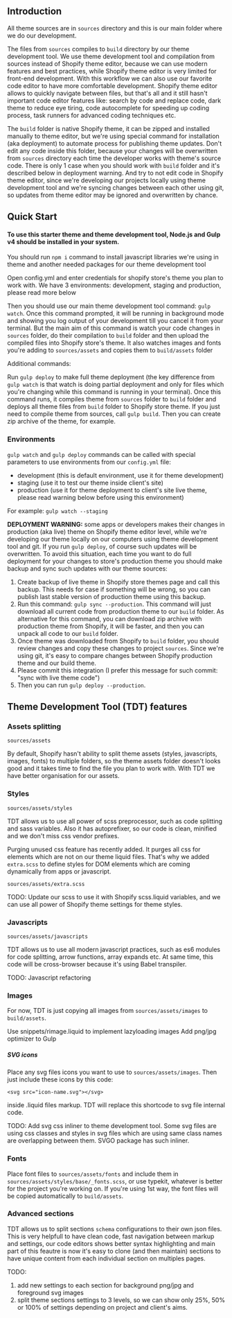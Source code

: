 ## Introduction
All theme sources are in `sources` directory and this is our main folder where we do our development.

The files from `sources` compiles to `build` directory by our theme development tool. We use theme development tool and compilation from sources instead of Shopify theme editor, because we can use modern features and best practices, while Shopify theme editor is very limited for front-end development. With this workflow we can also use our favorite code editor to have more comfortable development. Shopify theme editor allows to quickly navigate between files, but that's all and it still hasn't important code editor features like: search by code and replace code, dark theme to reduce eye tiring, code autocomplete for speeding up coding process, task runners for advanced coding techniques etc. 

The `build` folder is native Shopify theme, it can be zipped and installed manually to theme editor, but we're using special command for installation (aka deployment) to automate process for publishing theme updates. Don't edit any code inside this folder, because your changes will be overwritten from `sources` directory each time the developer works with theme's source code. There is only 1 case when you should work with `build` folder and it's described below in deployment warning. And try to not edit code in Shopify theme editor, since we're developing our projects locally using theme development tool and we're syncing changes between each other using git, so updates from theme editor may be ignored and overwritten by chance.

## Quick Start
#### To use this starter theme and theme development tool, Node.js and Gulp v4 should be installed in your system.

You should run `npm i` command to install javascript libraries we're using in theme and another needed packages for our theme development tool

Open config.yml and enter credentials for shopify store's theme you plan to work with. We have 3 environments: development, staging and production, please read more below

Then you should use our main theme development tool command: `gulp watch`. Once this command prompted, it will be running in background mode and showing you log output of your development till you cancel it from your terminal. But the main aim of this command is watch your code changes in `sources` folder, do their compilation to `build` folder and then upload the compiled files into Shopify store's theme. It also watches images and fonts you're adding to `sources/assets` and copies them to `build/assets` folder

Additional commands:

Run `gulp deploy` to make full theme deployment (the key difference from `gulp watch` is that watch is doing partial deployment and only for files which you're changing while this command is running in your terminal). Once this command runs, it compiles theme from `sources` folder to `build` folder and deploys all theme files from `build` folder to Shopify store theme.
If you just need to compile theme from sources, call `gulp build`. Then you can create zip archive of the theme, for example.

### Environments
`gulp watch` and `gulp deploy` commands can be called with special parameters to use environments from our `config.yml` file:
- development (this is default environment, use it for theme development)
- staging (use it to test our theme inside client's site)
- production (use it for theme deployment to client's site live theme, please read warning below before using this environment)

For example: `gulp watch --staging`

**DEPLOYMENT WARNING:** some apps or developers makes their changes in production (aka live) theme on Shopify theme editor level, while we're developing our theme locally on our computers using theme development tool and git. If you run `gulp deploy`, of course such updates will be overwritten. To avoid this situation, each time you want to do full deployment for your changes to store's production theme you should make backup and sync such updates with our theme sources: 
1. Create backup of live theme in Shopify store themes page and call this backup. This needs for case if something will be wrong, so you can publish last stable version of production theme using this backup.
2. Run this command: `gulp sync --production`. This command will just download all current code from production theme to our `build` folder. As alternative for this command, you can download zip archive with production theme from Shopify, it will be faster, and then you can unpack all code to our `build` folder.
3. Once theme was downloaded from Shopify to `build` folder, you should review changes and copy these changes to project `sources`. Since we're using git, it's easy to compare changes between Shopify production theme and our build theme.
4. Please commit this integration (I prefer this message for such commit: "sync with live theme code")
5. Then you can run `gulp deploy --production`.


## Theme Development Tool (TDT) features


### Assets splitting
`sources/assets`

By default, Shopify hasn't ability to split theme assets (styles, javascripts, images, fonts) to multiple folders, so the theme assets folder doesn't looks good and it takes time to find the file you plan to work with. With TDT we have better organisation for our assets.

### Styles
`sources/assets/styles`

TDT allows us to use all power of scss preprocessor, such as code splitting and sass variables. Also it has autoprefixer, so our code is clean, minified and we don't miss css vendor prefixes. 

Purging unused css feature has recently added. It purges all css for elements which are not on our theme liquid files.
That's why we added `extra.scss` to define styles for DOM elements which are coming dynamically from apps or javascript.

`sources/assets/extra.scss`

TODO: Update our scss to use it with Shopify scss.liquid variables, and we can use all power of Shopify theme settings for theme styles.


### Javascripts
`sources/assets/javascripts`

TDT allows us to use all modern javascript practices, such as es6 modules for code splitting, arrow functions, array expands etc. At same time, this code will be cross-browser because it's using Babel transpiler.

TODO: Javascript refactoring


### Images
For now, TDT is just copying all images from `sources/assets/images` to `build/assets`.

Use snippets/rimage.liquid to implement lazyloading images
Add png/jpg optimizer to Gulp

##### SVG icons
Place any svg files icons you want to use to `sources/assets/images`. Then just include these icons by this code: 

`<svg src="icon-name.svg"></svg>` 

inside .liquid files markup. TDT will replace this shortcode to svg file internal code.

TODO: Add svg css inliner to theme development tool. Some svg files are using css classes and styles in svg files which are using same class names are overlapping between them. SVGO package has such inliner.


### Fonts
Place font files to `sources/assets/fonts` and include them in `sources/assets/styles/base/_fonts.scss`, or use typekit, whatever is better for the project you're working on. If you're using 1st way, the font files will be copied automatically to `build/assets`.


### Advanced sections
TDT allows us to split sections `schema` configurations to their own json files. This is very helpfull to have clean code, fast navigation between markup and settings, our code editors shows better syntax highlighting and main part of this feautre is now it's easy to clone (and then maintain) sections to have unique content from each individual section on multiples pages.

TODO: 
1. add new settings to each section for background png/jpg and foreground svg images
2. split theme sections settings to 3 levels, so we can show only 25%, 50% or 100% of settings depending on project and client's aims.
